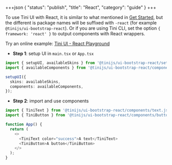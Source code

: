 +++json
{
  "status": "publish",
  "title": "React",
  "category": "guide"
}
+++

To use Tini UI with React, it is similar to what mentioned in [Get Started](/ui/get-started), but the different is package names will be suffixed with `-react` (for example `@tinijs/ui-bootstrap-react`). Or if you are using Tini CLI, set the option `{ framework: 'react' }` to output components with React wrappers.

Try an online example: [Tini UI - React Playground](https://stackblitz.com/edit/tini-ui-react-playground?file=src%2FApp.tsx)

- **Step 1**: setup UI in `main.tsx` or `App.tsx`

```ts
import { setupUI, availableSkins } from '@tinijs/ui-bootstrap-react/setup.js';
import { availableComponents } from '@tinijs/ui-bootstrap-react/component.js';

setupUI({
  skins: availableSkins,
  components: availableComponents,
});
```

- **Step 2**: import and use components

```ts
import { TiniText } from '@tinijs/ui-bootstrap-react/components/text.js';
import { TiniButton } from '@tinijs/ui-bootstrap-react/components/button.js';

function App() {
  return (
    <>
      <TiniText color="success">A text</TiniText>
      <TiniButton>A button</TiniButton>
    </>
  );
}
```
